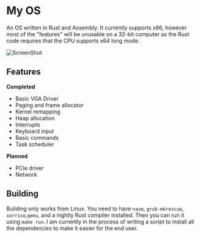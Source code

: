 # My OS
An OS written in Rust and Assembly. It currently supports x86, however most of the "features" will be unusable on a 32-bit computer as the Rust code requires that the CPU supports x64 long mode.

![ScreenShot](http://i.imgur.com/zwS3073.png)

## Features
**Completed**
- Basic VGA Driver
- Paging and frame allocator
- Kernel remapping
- Heap allocation
- Interrupts
- Keyboard input
- Basic commands
- Task scheduler

**Planned**
- PCIe driver
- Network

## Building
Building only works from Linux. You need to have `nasm`, `grub-mkrescue`, `xorriso`,`qemu`, and a nightly Rust compiler installed. Then you can run it using `make run`. I am currently in the process of writing a script to install all the dependencies to make it easier for the end user.
